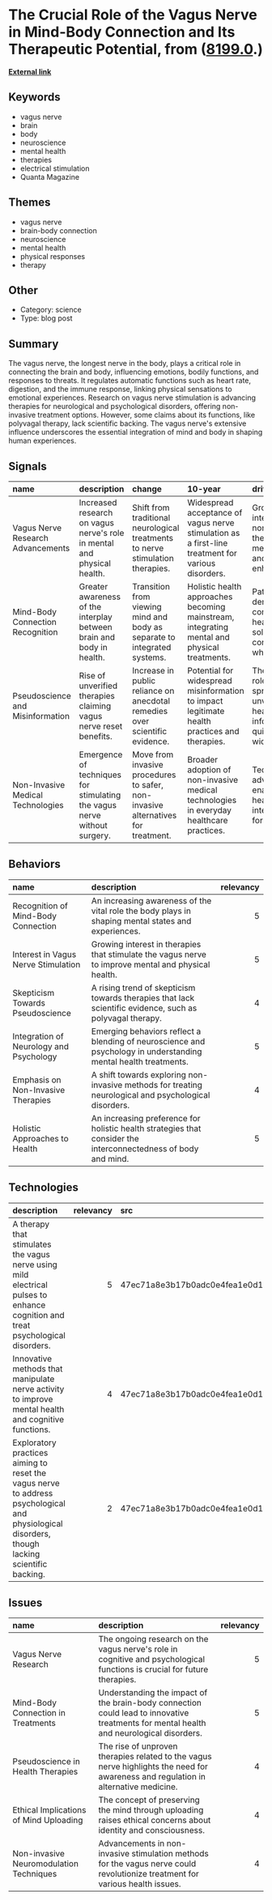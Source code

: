 # __The Crucial Role of the Vagus Nerve in Mind-Body Connection and Its Therapeutic Potential__, from ([8199.0](https://kghosh.substack.com/p/8199.0).)

__[External link](https://www.wired.com/story/how-our-longest-nerve-orchestrates-the-mind-body-connection-vagus/)__



## Keywords

* vagus nerve
* brain
* body
* neuroscience
* mental health
* therapies
* electrical stimulation
* Quanta Magazine

## Themes

* vagus nerve
* brain-body connection
* neuroscience
* mental health
* physical responses
* therapy

## Other

* Category: science
* Type: blog post

## Summary

The vagus nerve, the longest nerve in the body, plays a critical role in connecting the brain and body, influencing emotions, bodily functions, and responses to threats. It regulates automatic functions such as heart rate, digestion, and the immune response, linking physical sensations to emotional experiences. Research on vagus nerve stimulation is advancing therapies for neurological and psychological disorders, offering non-invasive treatment options. However, some claims about its functions, like polyvagal therapy, lack scientific backing. The vagus nerve's extensive influence underscores the essential integration of mind and body in shaping human experiences.

## Signals

| name                              | description                                                              | change                                                                           | 10-year                                                                                           | driving-force                                                                           |   relevancy |
|:----------------------------------|:-------------------------------------------------------------------------|:---------------------------------------------------------------------------------|:--------------------------------------------------------------------------------------------------|:----------------------------------------------------------------------------------------|------------:|
| Vagus Nerve Research Advancements | Increased research on vagus nerve's role in mental and physical health.  | Shift from traditional neurological treatments to nerve stimulation therapies.   | Widespread acceptance of vagus nerve stimulation as a first-line treatment for various disorders. | Growing interest in non-invasive therapies for mental health and cognitive enhancement. |           4 |
| Mind-Body Connection Recognition  | Greater awareness of the interplay between brain and body in health.     | Transition from viewing mind and body as separate to integrated systems.         | Holistic health approaches becoming mainstream, integrating mental and physical treatments.       | Patient demand for comprehensive health solutions that consider the whole person.       |           5 |
| Pseudoscience and Misinformation  | Rise of unverified therapies claiming vagus nerve reset benefits.        | Increase in public reliance on anecdotal remedies over scientific evidence.      | Potential for widespread misinformation to impact legitimate health practices and therapies.      | The internet's role in spreading unverified health information quickly and widely.      |           3 |
| Non-Invasive Medical Technologies | Emergence of techniques for stimulating the vagus nerve without surgery. | Move from invasive procedures to safer, non-invasive alternatives for treatment. | Broader adoption of non-invasive medical technologies in everyday healthcare practices.           | Technological advancements enabling safer health interventions for patients.            |           4 |

## Behaviors

| name                                    | description                                                                                                     |   relevancy |
|:----------------------------------------|:----------------------------------------------------------------------------------------------------------------|------------:|
| Recognition of Mind-Body Connection     | An increasing awareness of the vital role the body plays in shaping mental states and experiences.              |           5 |
| Interest in Vagus Nerve Stimulation     | Growing interest in therapies that stimulate the vagus nerve to improve mental and physical health.             |           5 |
| Skepticism Towards Pseudoscience        | A rising trend of skepticism towards therapies that lack scientific evidence, such as polyvagal therapy.        |           4 |
| Integration of Neurology and Psychology | Emerging behaviors reflect a blending of neuroscience and psychology in understanding mental health treatments. |           5 |
| Emphasis on Non-Invasive Therapies      | A shift towards exploring non-invasive methods for treating neurological and psychological disorders.           |           4 |
| Holistic Approaches to Health           | An increasing preference for holistic health strategies that consider the interconnectedness of body and mind.  |           5 |

## Technologies

| description                                                                                                                                    |   relevancy | src                              |
|:-----------------------------------------------------------------------------------------------------------------------------------------------|------------:|:---------------------------------|
| A therapy that stimulates the vagus nerve using mild electrical pulses to enhance cognition and treat psychological disorders.                 |           5 | 47ec71a8e3b17b0adc0e4fea1e0d1385 |
| Innovative methods that manipulate nerve activity to improve mental health and cognitive functions.                                            |           4 | 47ec71a8e3b17b0adc0e4fea1e0d1385 |
| Exploratory practices aiming to reset the vagus nerve to address psychological and physiological disorders, though lacking scientific backing. |           2 | 47ec71a8e3b17b0adc0e4fea1e0d1385 |

## Issues

| name                                    | description                                                                                                                             |   relevancy |
|:----------------------------------------|:----------------------------------------------------------------------------------------------------------------------------------------|------------:|
| Vagus Nerve Research                    | The ongoing research on the vagus nerve's role in cognitive and psychological functions is crucial for future therapies.                |           5 |
| Mind-Body Connection in Treatments      | Understanding the impact of the brain-body connection could lead to innovative treatments for mental health and neurological disorders. |           5 |
| Pseudoscience in Health Therapies       | The rise of unproven therapies related to the vagus nerve highlights the need for awareness and regulation in alternative medicine.     |           4 |
| Ethical Implications of Mind Uploading  | The concept of preserving the mind through uploading raises ethical concerns about identity and consciousness.                          |           4 |
| Non-invasive Neuromodulation Techniques | Advancements in non-invasive stimulation methods for the vagus nerve could revolutionize treatment for various health issues.           |           4 |